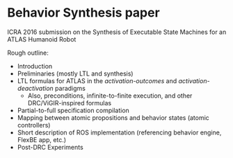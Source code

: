 # Behavior Synthesis paper

ICRA 2016 submission on the Synthesis of Executable State Machines for an ATLAS Humanoid Robot

Rough outline:
- Introduction
- Preliminaries (mostly LTL and synthesis)
- LTL formulas for ATLAS in the *activation-outcomes* and *activation-deactivation* paradigms
  - Also, preconditions, infinite-to-finite execution, and other DRC/ViGIR-inspired formulas
- Partial-to-full specification compilation
- Mapping between atomic propositions and behavior states (atomic controllers)
- Short description of ROS implementation (referencing behavior engine, FlexBE app, etc.)
- Post-DRC Experiments

